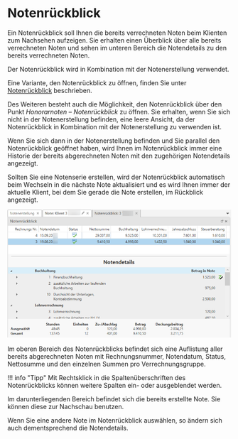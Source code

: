 # Notenrückblick

Ein Notenrückblick soll Ihnen die bereits verrechneten Noten beim
Klienten zum Nachsehen aufzeigen. Sie erhalten einen Überblick über alle
bereits verrechneten Noten und sehen im unteren Bereich die Notendetails
zu den bereits verrechneten Noten.

Der Notenrückblick wird in Kombination mit der Notenerstellung
verwendet.

Eine Variante, den Notenrückblick zu öffnen, finden Sie unter [Notenrückblick](/HONNext/Notenerstellung/Notenerstellung/#notenruckblick) beschrieben.

Des Weiteren besteht auch die Möglichkeit, den Notenrückblick über den
Punkt *Honorarnoten – Notenrückblick* zu öffnen. Sie erhalten, wenn Sie
sich nicht in der Notenerstellung befinden, eine leere Ansicht, da der
Notenrückblick in Kombination mit der Notenerstellung zu verwenden ist.

Wenn Sie sich dann in der Notenerstellung befinden und Sie parallel den
Notenrückblick geöffnet haben, wird Ihnen im Notenrückblick immer eine
Historie der bereits abgerechneten Noten mit den zugehörigen
Notendetails angezeigt.

Sollten Sie eine Notenserie erstellen, wird der Notenrückblick
automatisch beim Wechseln in die nächste Note aktualisiert und es wird
Ihnen immer der aktuelle Klient, bei dem Sie gerade die Note
erstellen, im Rückblick angezeigt.


![](<img/image331.png>)

Im oberen Bereich des Notenrückblicks befindet sich eine Auflistung
aller bereits abgerechneten Noten mit Rechnungsnummer, Notendatum,
Status, Nettosumme und den einzelnen Summen pro Verrechnungsgruppe.

!!! info "Tipp"
    Mit Rechtsklick in die Spaltenüberschriften des Notenrückblicks können weitere Spalten ein- oder ausgeblendet werden.

Im darunterliegenden Bereich befindet sich die bereits erstellte Note.
Sie können diese zur Nachschau benutzen.

Wenn Sie eine andere Note im Notenrückblick auswählen, so ändern sich
auch dementsprechend die Notendetails.
